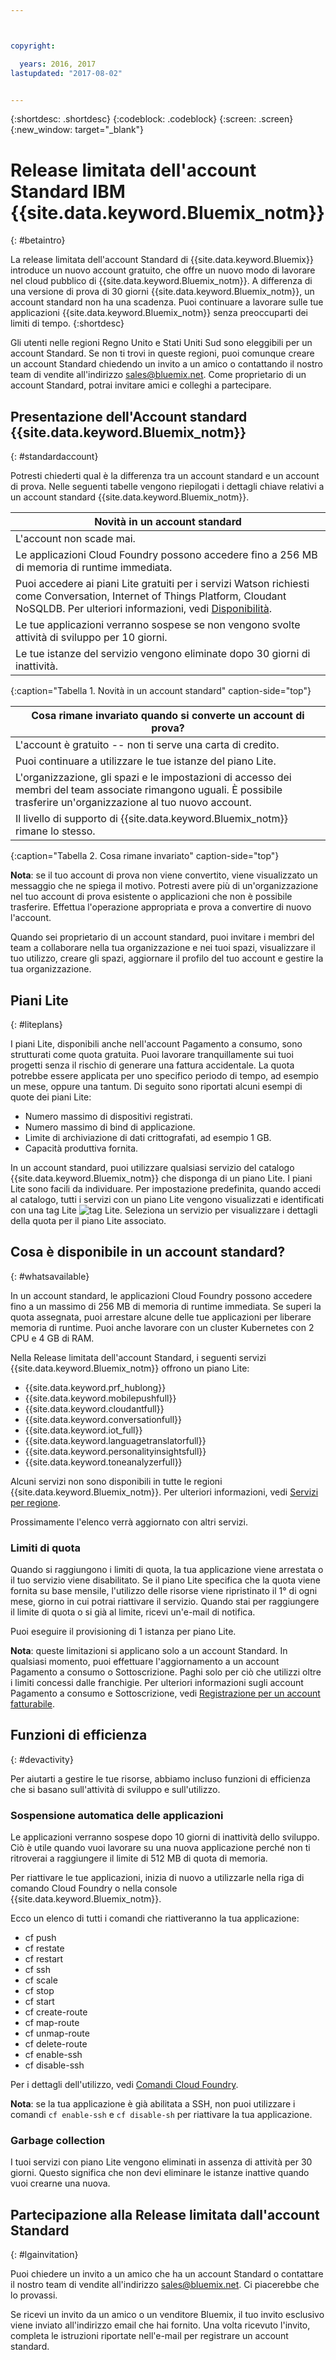 ```yaml
---



copyright:

  years: 2016, 2017
lastupdated: "2017-08-02"


---
```


{:shortdesc: .shortdesc}
{:codeblock: .codeblock}
{:screen: .screen}
{:new_window: target="_blank"}

# Release limitata dell'account Standard IBM {{site.data.keyword.Bluemix_notm}}
{: #betaintro}

La release limitata dell'account Standard di {{site.data.keyword.Bluemix}} introduce un nuovo account gratuito, che offre un nuovo modo di lavorare nel cloud pubblico di {{site.data.keyword.Bluemix_notm}}. A differenza di una versione di prova di 30 giorni {{site.data.keyword.Bluemix_notm}}, un account standard non ha una scadenza. Puoi continuare a lavorare sulle tue applicazioni {{site.data.keyword.Bluemix_notm}} senza preoccuparti dei limiti di tempo. 
{:shortdesc}

Gli utenti nelle regioni Regno Unito e Stati Uniti Sud sono eleggibili per un account Standard. Se non ti trovi in queste regioni, puoi comunque creare un account Standard chiedendo un invito a un amico o contattando il nostro team di vendite all'indirizzo sales@bluemix.net. Come proprietario di un account Standard, potrai invitare amici e colleghi a partecipare.  

## Presentazione dell'Account standard {{site.data.keyword.Bluemix_notm}}
{: #standardaccount}

Potresti chiederti qual è la differenza tra un account standard e un account di prova. Nelle seguenti tabelle vengono riepilogati i dettagli chiave relativi a un account standard {{site.data.keyword.Bluemix_notm}}. 

|Novità in un account standard |    
|-----------------|
| L'account non scade mai. |
| Le applicazioni Cloud Foundry possono accedere fino a 256 MB di memoria di runtime immediata. |
| Puoi accedere ai piani Lite gratuiti per i servizi Watson richiesti come Conversation, Internet of Things Platform, Cloudant NoSQLDB. Per ulteriori informazioni, vedi [Disponibilità](/docs/pricing/standard_account.html#whatsavailable). |
| Le tue applicazioni verranno sospese se non vengono svolte attività di sviluppo per 10 giorni. |
| Le tue istanze del servizio vengono eliminate dopo 30 giorni di inattività. |
{:caption="Tabella 1. Novità in un account standard" caption-side="top"}

|Cosa rimane invariato quando si converte un account di prova? | 
|-----------------|
|L'account è gratuito -- non ti serve una carta di credito. |
|Puoi continuare a utilizzare le tue istanze del piano Lite. |
|L'organizzazione, gli spazi e le impostazioni di accesso dei membri del team associate rimangono uguali. È possibile trasferire un'organizzazione al tuo nuovo account. |
|Il livello di supporto di {{site.data.keyword.Bluemix_notm}} rimane lo stesso. |
{:caption="Tabella 2. Cosa rimane invariato" caption-side="top"}

**Nota**: se il tuo account di prova non viene convertito, viene visualizzato un messaggio che ne spiega il motivo. Potresti avere più di un'organizzazione nel tuo account di prova esistente o applicazioni che non è possibile trasferire. Effettua l'operazione appropriata e prova a convertire di nuovo l'account.

Quando sei proprietario di un account standard, puoi invitare i membri del team a collaborare nella tua organizzazione e nei tuoi spazi, visualizzare il tuo utilizzo, creare gli spazi, aggiornare il profilo del tuo account e gestire la tua organizzazione.

## Piani Lite
{: #liteplans}
   
I piani Lite, disponibili anche nell'account Pagamento a consumo, sono strutturati come quota gratuita. Puoi lavorare tranquillamente sui tuoi progetti senza il rischio di generare una fattura accidentale. La quota potrebbe essere applicata per uno specifico periodo di tempo, ad esempio un mese, oppure una tantum. Di seguito sono riportati alcuni esempi di quote dei piani Lite:

<ul>
<li>Numero massimo di dispositivi registrati.</li>
<li>Numero massimo di bind di applicazione.</li>
<li>Limite di archiviazione di dati crittografati, ad esempio 1 GB.</li>
<li>Capacità produttiva fornita.</li>
</ul> 

In un account standard, puoi utilizzare qualsiasi servizio del catalogo {{site.data.keyword.Bluemix_notm}} che disponga di un piano Lite. I piani Lite sono facili da individuare. Per impostazione predefinita, quando accedi al catalogo, tutti i servizi con un piano Lite vengono visualizzati e identificati con una tag Lite ![tag Lite](../icons/Lite.svg). Seleziona un servizio per visualizzare i dettagli della quota per il piano Lite associato.

## Cosa è disponibile in un account standard?
{: #whatsavailable}

In un account standard, le applicazioni Cloud Foundry possono accedere fino a un massimo di 256 MB di memoria di runtime immediata. Se superi la quota assegnata, puoi arrestare alcune delle tue applicazioni per liberare memoria di runtime. Puoi anche lavorare con un cluster Kubernetes con 2 CPU e 4 GB di RAM. 

Nella Release limitata dell'account Standard, i seguenti servizi {{site.data.keyword.Bluemix_notm}} offrono un piano Lite:

<ul>
<li>{{site.data.keyword.prf_hublong}}</li>
<li>{{site.data.keyword.mobilepushfull}}</li>
<li>{{site.data.keyword.cloudantfull}}</li>
<li>{{site.data.keyword.conversationfull}}</li>
<li>{{site.data.keyword.iot_full}}</li>
<li>{{site.data.keyword.languagetranslatorfull}}</li>
<li>{{site.data.keyword.personalityinsightsfull}}</li>
<li>{{site.data.keyword.toneanalyzerfull}}</li>
</ul>

Alcuni servizi non sono disponibili in tutte le regioni {{site.data.keyword.Bluemix_notm}}. Per ulteriori informazioni, vedi [Servizi per regione](/docs/services/services_region.html#services_region).

Prossimamente l'elenco verrà aggiornato con altri servizi.

### Limiti di quota

Quando si raggiungono i limiti di quota, la tua applicazione viene arrestata o il tuo servizio viene disabilitato. Se il piano Lite specifica che la quota viene fornita su base mensile, l'utilizzo delle risorse viene ripristinato il 1° di ogni mese, giorno in cui potrai riattivare il servizio. Quando stai per raggiungere il limite di quota o si già al limite, ricevi un'e-mail di notifica. 

Puoi eseguire il provisioning di 1 istanza per piano Lite. 

**Nota**: queste limitazioni si applicano solo a un account Standard. In qualsiasi momento, puoi effettuare l'aggiornamento a un account Pagamento a consumo o Sottoscrizione. Paghi solo per ciò che utilizzi oltre i limiti concessi dalle franchigie. Per ulteriori informazioni sugli account Pagamento a consumo e Sottoscrizione, vedi [Registrazione per un account fatturabile](/docs/pricing/billable.html#billable).

## Funzioni di efficienza
{: #devactivity}

Per aiutarti a gestire le tue risorse, abbiamo incluso funzioni di efficienza che si basano sull'attività di sviluppo e sull'utilizzo.

### Sospensione automatica delle applicazioni

Le applicazioni verranno sospese dopo 10 giorni di inattività dello sviluppo. Ciò è utile quando vuoi lavorare su una nuova applicazione perché non ti ritroverai a raggiungere il limite di 512 MB di quota di memoria. 

Per riattivare le tue applicazioni, inizia di nuovo a utilizzarle nella riga di comando Cloud Foundry o nella console {{site.data.keyword.Bluemix_notm}}. 
 
 Ecco un elenco di tutti i comandi che riattiveranno la tua applicazione:
  * cf push
  * cf restate
  * cf restart
  * cf ssh
  * cf scale
  * cf stop
  * cf start
  * cf create-route
  * cf map-route
  * cf unmap-route
  * cf delete-route
  * cf enable-ssh
  * cf disable-ssh

Per i dettagli dell'utilizzo, vedi [Comandi Cloud Foundry](/docs/cli/reference/cfcommands/index.html).

 **Nota**: se la tua applicazione è già abilitata a SSH, non puoi utilizzare i comandi `cf enable-ssh` e `cf disable-sh` per riattivare la tua applicazione. 

### Garbage collection

I tuoi servizi con piano Lite vengono eliminati in assenza di attività per 30 giorni. Questo significa che non devi eliminare le istanze inattive quando vuoi crearne una nuova. 
 
## Partecipazione alla Release limitata dall'account Standard
{: #lgainvitation}

Puoi chiedere un invito a un amico che ha un account Standard o contattare il nostro team di vendite all'indirizzo sales@bluemix.net. Ci piacerebbe che lo provassi.

Se ricevi un invito da un amico o un venditore Bluemix, il tuo invito esclusivo viene inviato all'indirizzo email che hai fornito. Una volta ricevuto l'invito, completa le istruzioni riportate nell'e-mail per registrare un account standard. 
